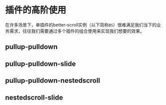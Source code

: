 # 插件的高阶使用
在许多场景下，单插件的better-scroll实例（以下简称`BS`）很难满足我们当下的业务需求，往往我们需要通过多个插件的组合使用来实现我们想要的效果。

## pullup-pulldown


## pullup-pulldown-slide

## pullup-pulldown-nestedscroll

## nestedscroll-slide

